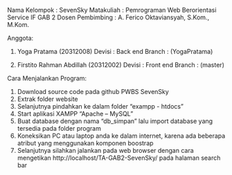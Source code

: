 Nama Kelompok     : SevenSky
Matakuliah 	            : Pemrograman Web Berorientasi Service IF GAB 2
Dosen Pembimbing : A. Ferico Oktaviansyah, S.Kom., M.Kom.

Anggota:	  
1.	Yoga Pratama (20312008)
Devisi  : Back end
Branch : (YogaPratama)

2.	Firstito Rahman Abdillah (20312002)
Devisi  : Front end 
Branch : (master)

Cara Menjalankan Program:
1.	Download source code pada github PWBS SevenSky
2.	Extrak folder website
3.	Selanjutnya pindahkan ke dalam folder “exampp - htdocs”
4.	Start aplikasi XAMPP “Apache – MySQL”
5.	Buat database dengan nama “db_simpan” lalu import database yang tersedia pada folder program
6.	Koneksikan PC atau laptop anda ke dalam internet, karena ada beberapa atribut yang menggunakan komponen boostrap
7.	Selanjutnya silahkan jalankan pada web browser dengan cara mengetikan http://localhost/TA-GAB2-SevenSky/ pada halaman search bar
